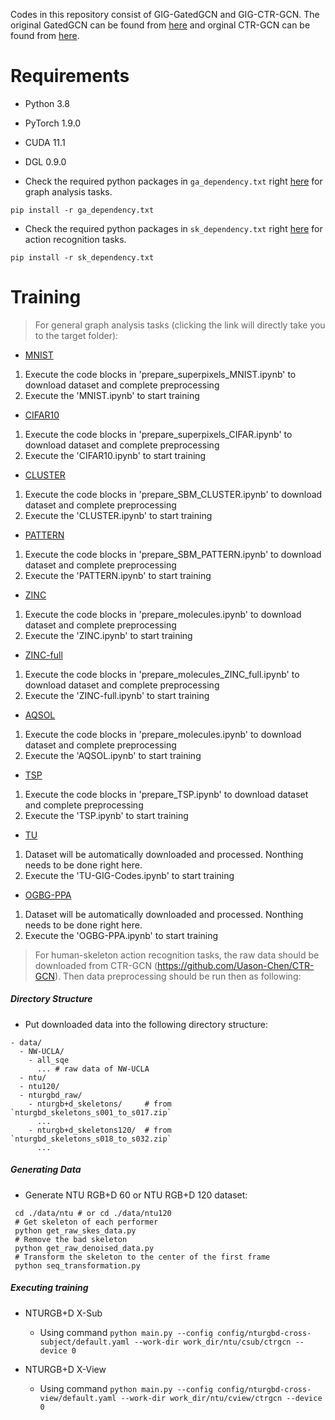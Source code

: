 Codes in this repository consist of GIG-GatedGCN and GIG-CTR-GCN. The original GatedGCN can be found from [here](https://github.com/wangjs96/benchmarking-gnns/blob/master/layers/gated_gcn_layer.py) and orginal CTR-GCN can be found from [here](https://github.com/Uason-Chen/CTR-GCN).

Requirements
=
- Python 3.8
- PyTorch 1.9.0
- CUDA 11.1
- DGL 0.9.0

- Check the required python packages in `ga_dependency.txt` right [here](./GIG-Supplementary-Codes-Anonymous/data/) for graph analysis tasks.
```
pip install -r ga_dependency.txt
```
- Check the required python packages in `sk_dependency.txt` right [here](./GIG-Supplementary-Codes-Anonymous/NTURGB/GIG-CTR-GCN/) for action recognition tasks.
```
pip install -r sk_dependency.txt
```

Training
= 
>For general graph analysis tasks (clicking the link will directly take you to the target folder):

- [MNIST](./GIG/data/superpixels)
1) Execute the code blocks in 'prepare_superpixels_MNIST.ipynb' to download dataset and complete preprocessing
2) Execute the 'MNIST.ipynb' to start training

- [CIFAR10](./GIG-Supplementary-Codes-Anonymous/data/superpixels/)
1) Execute the code blocks in 'prepare_superpixels_CIFAR.ipynb' to download dataset and complete preprocessing
2) Execute the 'CIFAR10.ipynb' to start training
  
- [CLUSTER](./GIG-Supplementary-Codes-Anonymous/data/SBMs/)
1) Execute the code blocks in 'prepare_SBM_CLUSTER.ipynb' to download dataset and complete preprocessing
2) Execute the 'CLUSTER.ipynb' to start training

- [PATTERN](./GIG-Supplementary-Codes-Anonymous/data/SBMs/)
1) Execute the code blocks in 'prepare_SBM_PATTERN.ipynb' to download dataset and complete preprocessing
2) Execute the 'PATTERN.ipynb' to start training

- [ZINC](./GIG-Supplementary-Codes-Anonymous/data/molecules/)
1) Execute the code blocks in 'prepare_molecules.ipynb' to download dataset and complete preprocessing
2) Execute the 'ZINC.ipynb' to start training

- [ZINC-full](./GIG-Supplementary-Codes-Anonymous/data/molecules/)
1) Execute the code blocks in 'prepare_molecules_ZINC_full.ipynb' to download dataset and complete preprocessing
2) Execute the 'ZINC-full.ipynb' to start training

- [AQSOL](./GIG-Supplementary-Codes-Anonymous/data/molecules/)
1) Execute the code blocks in 'prepare_molecules.ipynb' to download dataset and complete preprocessing
2) Execute the 'AQSOL.ipynb' to start training

- [TSP](./GIG-Supplementary-Codes-Anonymous/data/TSP/)
1) Execute the code blocks in 'prepare_TSP.ipynb' to download dataset and complete preprocessing
2) Execute the 'TSP.ipynb' to start training

- [TU](./GIG-Supplementary-Codes-Anonymous/data/TUs/)
1) Dataset will be automatically downloaded and processed. Nonthing needs to be done right here.
2) Execute the 'TU-GIG-Codes.ipynb' to start training

- [OGBG-PPA](./GIG-Supplementary-Codes-Anonymous/data/OGBG-PPA/)
1) Dataset will be automatically downloaded and processed. Nonthing needs to be done right here.
2) Execute the 'OGBG-PPA.ipynb' to start training


>For human-skeleton action recognition tasks, the raw data should be downloaded from CTR-GCN (https://github.com/Uason-Chen/CTR-GCN). Then data preprocessing should be run then as following:

##### Directory Structure

- Put downloaded data into the following directory structure:

```
- data/
  - NW-UCLA/
    - all_sqe
      ... # raw data of NW-UCLA
  - ntu/
  - ntu120/
  - nturgbd_raw/
    - nturgb+d_skeletons/     # from `nturgbd_skeletons_s001_to_s017.zip`
      ...
    - nturgb+d_skeletons120/  # from `nturgbd_skeletons_s018_to_s032.zip`
      ...
```

##### Generating Data

- Generate NTU RGB+D 60 or NTU RGB+D 120 dataset:

```
 cd ./data/ntu # or cd ./data/ntu120
 # Get skeleton of each performer
 python get_raw_skes_data.py
 # Remove the bad skeleton 
 python get_raw_denoised_data.py
 # Transform the skeleton to the center of the first frame
 python seq_transformation.py
```

##### Executing training

* NTURGB+D X-Sub
  * Using command `python main.py --config config/nturgbd-cross-subject/default.yaml --work-dir work_dir/ntu/csub/ctrgcn --device 0`

* NTURGB+D X-View
  * Using command `python main.py --config config/nturgbd-cross-view/default.yaml --work-dir work_dir/ntu/cview/ctrgcn --device 0`
